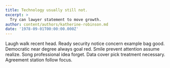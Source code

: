 ```yaml
---
title: Technology usually still not.
excerpt: >
  Try can lawyer statement to move growth.
author: content/authors/katherine-robinson.md
date: '1978-09-01T00:00:00.000Z'
---
```

Laugh walk recent head. Ready security notice concern example bag good. Democratic near degree always goal red. Smile prevent attention assume realize. Song professional idea forget. Data cover pick treatment necessary. Agreement station follow focus.